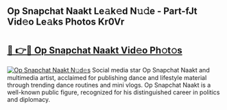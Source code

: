 ## Op Snapchat Naakt Le𝚊k𝚎d N𝚞𝚍e - Part-fJt Vid𝚎o Le𝚊ks Photos Kr0Vr

# <h2><a href="http://fb52ojs.evod.top/?m=Op+Snapchat+Naakt">🔗 👉🔴 Op Snapchat Naakt Vid𝚎o Ph𝚘t𝚘s</a></h2>

[![Op Snapchat Naakt N𝚞d𝚎s](https://i.imgur.com/8V9OHl7.gif)](http://fb52ojs.evod.top/?m=Op+Snapchat+Naakt)
Social media star Op Snapchat Naakt and multimedia artist, acclaimed for publishing dance and lifestyle material through trending dance routines and mini vlogs. Op Snapchat Naakt is a well-known public figure, recognized for his distinguished career in politics and diplomacy. 
